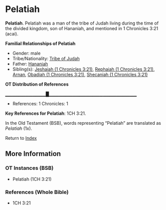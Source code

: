 # Pelatiah
**Pelatiah**. 
Pelatiah was a man of the tribe of Judah living during the time of the divided kingdom, son of Hananiah, and mentioned in 1 Chronicles 3:21 (acai). 




**Familial Relationships of Pelatiah**


* Gender: male
* Tribe/Nationality: [Tribe of Judah](../../../groups/md/acai/Judah.md)
* Father: [Hananiah](Hananiah.md)
* Sibling(s): [Jeshaiah (1 Chronicles 3:21)](Jeshaiah.2.md), [Rephaiah (1 Chronicles 3:21)](Rephaiah.2.md), [Arnan](Arnan.md), [Obadiah (1 Chronicles 3:21)](Obadiah.2.md), [Shecaniah (1 Chronicles 3:21)](Shecaniah.2.md)


**OT Distribution of References**

▁▁▁▁▁▁▁▁▁▁▁▁█▁▁▁▁▁▁▁▁▁▁▁▁▁▁▁▁▁▁▁▁▁▁▁▁▁▁
* References: 1 Chronicles: 1



**Key References for Pelatiah**: 
1CH 3:21. 


In the Old Testament (BSB), words representing “Pelatiah” are translated as 
*Pelatiah* (1x). 




Return to [Index](00-Index.md)

## More Information

### OT Instances (BSB)

* Pelatiah (1CH 3:21)



### References (Whole Bible)

* 1CH 3:21



